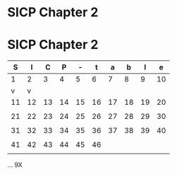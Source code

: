 # SICP Chapter 2
# SICP Chapter 2

|S|I|C|P|-|t|a|b|l|e|
|--- |--- |--- |--- |--- |--- |--- |--- |--- |--- |
|  1 |  2 |  3 |  4 |  5 |  6 |  7 |  8 |  9 | 10 |
|  v |  v |    |    |    |    |    |    |    |    |
| 11 | 12 | 13 | 14 | 15 | 16 | 17 | 18 | 19 | 20 |
|    |    |    |    |    |    |    |    |    |    |
| 21 | 22 | 23 | 24 | 25 | 26 | 27 | 28 | 29 | 30 |
|    |    |    |    |    |    |    |    |    |    |
| 31 | 32 | 33 | 34 | 35 | 36 | 37 | 38 | 39 | 40 |
|    |    |    |    |    |    |    |    |    |    |
| 41 | 42 | 43 | 44 | 45 | 46 |    |    |    |    |
|    |    |    |    |    |    |    |    |    |    |


... 9X
